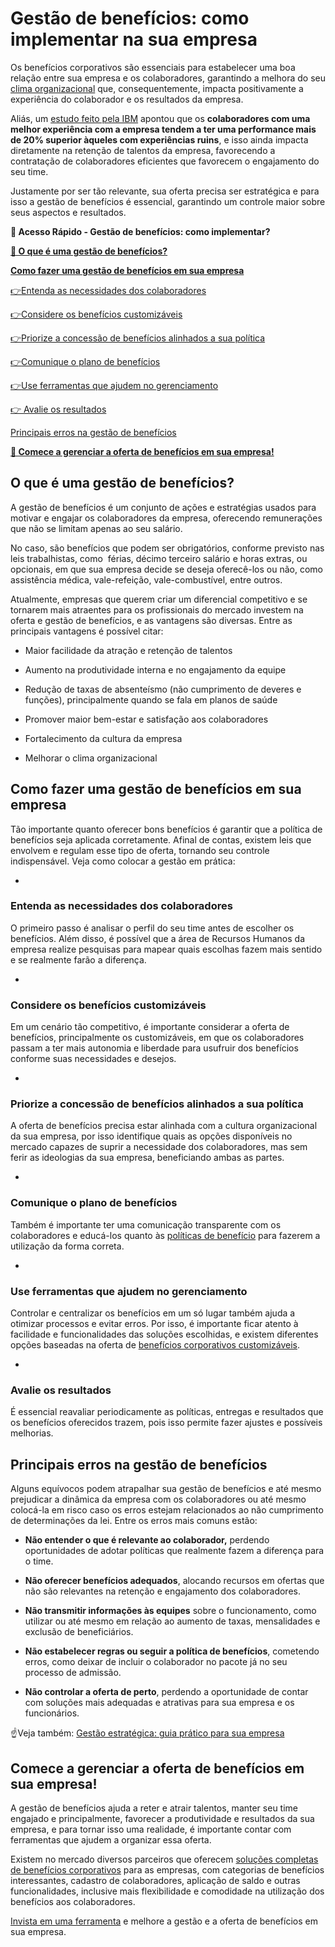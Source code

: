 # Gestão de benefícios: como implementar na sua empresa

Os benefícios corporativos são essenciais para estabelecer uma boa relação entre sua empresa e os colaboradores, garantindo a melhora do seu [clima organizacional](https://meubolso.mercadopago.com.br/clima-organizacional) que, consequentemente, impacta positivamente a experiência do colaborador e os resultados da empresa.

Aliás, um [estudo feito pela IBM](https://info.enboarder.com/hubfs/PDF/The_Employee_Experience_Index.pdf) apontou que os **colaboradores com uma melhor experiência com a empresa tendem a ter uma performance mais de 20% superior àqueles com experiências ruins**, e isso ainda impacta diretamente na retenção de talentos da empresa, favorecendo a contratação de colaboradores eficientes que favorecem o engajamento do seu time.

Justamente por ser tão relevante, sua oferta precisa ser estratégica e para isso a gestão de benefícios é essencial, garantindo um controle maior sobre seus aspectos e resultados.

**💙 Acesso Rápido - Gestão de benefícios: como implementar?**

**[🤔 O que é uma gestão de benefícios?](#A)**

**[Como fazer uma gestão de benefícios em sua empresa](#B)**

[](#C)[👉](#H)[Entenda as necessidades dos colaboradores](#C)

[](#D)[👉](#H)[Considere os benefícios customizáveis](#D)

[](#E)[👉](#H)[Priorize a concessão de benefícios alinhados a sua política](#E)

[](#F)[👉](#H)[Comunique o plano de benefícios](#F)

[](#G)[👉](#H)[Use ferramentas que ajudem no gerenciamento](#G)

[👉 Avalie os resultados](#H)

[Principais erros na gestão de benefícios](#I)

**[💙 Comece a gerenciar a oferta de benefícios em sua empresa!](#J)**

[](#)
## **O que é uma gestão de benefícios?**

A gestão de benefícios é um conjunto de ações e estratégias usados para motivar e engajar os colaboradores da empresa, oferecendo remunerações que não se limitam apenas ao seu salário.

No caso, são benefícios que podem ser obrigatórios, conforme previsto nas leis trabalhistas, como  férias, décimo terceiro salário e horas extras, ou opcionais, em que sua empresa decide se deseja oferecê-los ou não, como assistência médica, vale-refeição, vale-combustível, entre outros.

Atualmente, empresas que querem criar um diferencial competitivo e se tornarem mais atraentes para os profissionais do mercado investem na oferta e gestão de benefícios, e as vantagens são diversas. Entre as principais vantagens é possível citar:

- Maior facilidade da atração e retenção de talentos

- Aumento na produtividade interna e no engajamento da equipe

- Redução de taxas de absenteísmo (não cumprimento de deveres e funções), principalmente quando se fala em planos de saúde

- Promover maior bem-estar e satisfação aos colaboradores

- Fortalecimento da cultura da empresa

- Melhorar o clima organizacional

[](#)
## 

## **Como fazer uma gestão de benefícios em sua empresa**

Tão importante quanto oferecer bons benefícios é garantir que a política de benefícios seja aplicada corretamente. Afinal de contas, existem leis que envolvem e regulam esse tipo de oferta, tornando seu controle indispensável. Veja como colocar a gestão em prática:

[](#)

- 
### **Entenda as necessidades dos colaboradores**

O primeiro passo é analisar o perfil do seu time antes de escolher os benefícios. Além disso, é possível que a área de Recursos Humanos da empresa realize pesquisas para mapear quais escolhas fazem mais sentido e se realmente farão a diferença.

[](#)

- 
### **Considere os benefícios customizáveis**

Em um cenário tão competitivo, é importante considerar a oferta de benefícios, principalmente os customizáveis, em que os colaboradores passam a ter mais autonomia e liberdade para usufruir dos benefícios conforme suas necessidades e desejos.

[](#)

- 
### **Priorize a concessão de benefícios alinhados a sua política**

A oferta de benefícios precisa estar alinhada com a cultura organizacional da sua empresa, por isso identifique quais as opções disponíveis no mercado capazes de suprir a necessidade dos colaboradores, mas sem ferir as ideologias da sua empresa, beneficiando ambas as partes.

[](#)

- 
### **Comunique o plano de benefícios**

Também é importante ter uma comunicação transparente com os colaboradores e educá-los quanto às [políticas de benefício](https://meubolso.mercadopago.com.br/politica-de-beneficios) para fazerem a utilização da forma correta.

[](#)

- 
### **Use ferramentas que ajudem no gerenciamento**

Controlar e centralizar os benefícios em um só lugar também ajuda a otimizar processos e evitar erros. Por isso, é importante ficar atento à facilidade e funcionalidades das soluções escolhidas, e existem diferentes opções baseadas na oferta de [benefícios corporativos customizáveis](https://www.mercadopago.com.br/beneficios-corporativos).

[](#)

- 
### **Avalie os resultados**

É essencial reavaliar periodicamente as políticas, entregas e resultados que os benefícios oferecidos trazem, pois isso permite fazer ajustes e possíveis melhorias.

[](#)
## **Principais erros na gestão de benefícios**

Alguns equívocos podem atrapalhar sua gestão de benefícios e até mesmo prejudicar a dinâmica da empresa com os colaboradores ou até mesmo colocá-la em risco caso os erros estejam relacionados ao não cumprimento de determinações da lei. Entre os erros mais comuns estão:

- **Não entender o que é relevante ao colaborador,** perdendo oportunidades de adotar políticas que realmente fazem a diferença para o time. 

- **Não oferecer benefícios adequados**, alocando recursos em ofertas que não são relevantes na retenção e engajamento dos colaboradores.

- **Não transmitir informações às equipes** sobre o funcionamento, como utilizar ou até mesmo em relação ao aumento de taxas, mensalidades e exclusão de beneficiários.

- **Não estabelecer regras ou seguir a política de benefícios**, cometendo erros, como deixar de incluir o colaborador no pacote já no seu processo de admissão.

- **Não controlar a oferta de perto**, perdendo a oportunidade de contar com soluções mais adequadas e atrativas para sua empresa e os funcionários. 

☝️Veja também: [Gestão estratégica: guia prático para sua empresa](https://meubolso.mercadopago.com.br/guia-pratico-gestao-estrategica)

[](#)
## **Comece a gerenciar a oferta de benefícios em sua empresa!**

A gestão de benefícios ajuda a reter e atrair talentos, manter seu time engajado e principalmente, favorecer a produtividade e resultados da sua empresa, e para tornar isso uma realidade, é importante contar com ferramentas que ajudem a organizar essa oferta.

Existem no mercado diversos parceiros que oferecem [soluções completas de benefícios corporativos](https://conteudo.mercadopago.com.br/vantagens-mercado-pago-beneficios-para-voce) para as empresas, com categorias de benefícios interessantes, cadastro de colaboradores, aplicação de saldo e outras funcionalidades, inclusive mais flexibilidade e comodidade na utilização dos benefícios aos colaboradores.

[Invista em uma ferramenta](https://conteudo.mercadopago.com.br/beneficios-corporativos-no-mercado-pago?hs_preview=lOaAikFr-74016605743) e melhore a gestão e a oferta de benefícios em sua empresa.